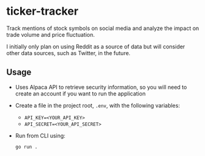 # ticker-tracker

Track mentions of stock symbols on social media and analyze the impact on trade volume and price fluctuation.

I initially only plan on using Reddit as a source of data but will consider other data sources, such as Twitter, in the future.

## Usage

- Uses Alpaca API to retrieve security information, so you will need to create
  an account if you want to run the application
- Create a file in the project root, `.env`, with the following variables:

  - `API_KEY=<YOUR_API_KEY>`
  - `API_SECRET=<YOUR_API_SECRET>`

- Run from CLI using:
  ```shell
  go run .
  ```
